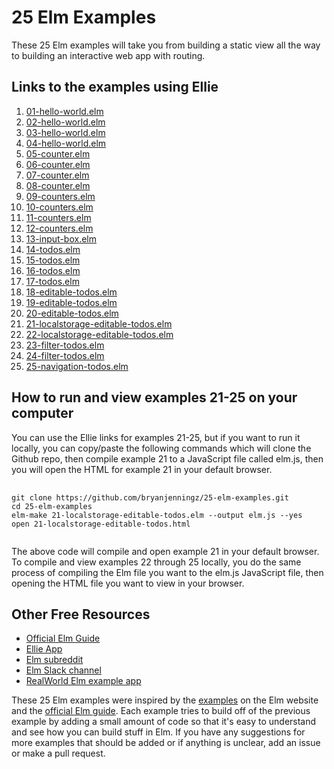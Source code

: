 <h1>25 Elm Examples</h1>
<p>These 25 Elm examples will take you from building a static view all the way to building an interactive web app with routing.</p>

<h2>Links to the examples using Ellie</h2>
<ol>
  <li><a href="https://ellie-app.com/3Z93zn5Qy3Da1">01-hello-world.elm</a></li>
  <li><a href="https://ellie-app.com/3Z93XBfHxcxa1">02-hello-world.elm</a></li>
  <li><a href="https://ellie-app.com/3Z94mwpfHN7a1">03-hello-world.elm</a></li>
  <li><a href="https://ellie-app.com/3Z95c4y6L9ha1">04-hello-world.elm</a></li>

  <li><a href="https://ellie-app.com/3Z95CNBn5Jha1">05-counter.elm</a></li>
  <li><a href="https://ellie-app.com/3Z97wqKsdn5a1">06-counter.elm</a></li>
  <li><a href="https://ellie-app.com/3Z97Y4VvSfRa1">07-counter.elm</a></li>
  <li><a href="https://ellie-app.com/3Z989cTkqPja1">08-counter.elm</a></li>

  <li><a href="hhttps://ellie-app.com/3Z98PYxYvC4a1">09-counters.elm</a></li>
  <li><a href="https://ellie-app.com/3Z998Dq7PD5a1">10-counters.elm</a></li>
  <li><a href="https://ellie-app.com/3Z99qnMwbQra1">11-counters.elm</a></li>
  <li><a href="https://ellie-app.com/3Z99K3tpYbKa1">12-counters.elm</a></li>

  <li><a href="https://ellie-app.com/3Z99YBq3jM8a1">13-input-box.elm</a></li>

  <li><a href="hhttps://ellie-app.com/3Z9bnpxFvffa1">14-todos.elm</a></li>
  <li><a href="https://ellie-app.com/3Z9bCnDPRv8a1">15-todos.elm</a></li>
  <li><a href="https://ellie-app.com/3Z9bXz3RsyQa1">16-todos.elm</a></li>
  <li><a href="https://ellie-app.com/3Z9cf8ZrCpta1">17-todos.elm</a></li>

  <li><a href="https://ellie-app.com/3Z9cDJ3N9g4a1">18-editable-todos.elm</a></li>
  <li><a href="https://ellie-app.com/3Z9d3dXRdPxa1">19-editable-todos.elm</a></li>
  <li><a href="https://ellie-app.com/3Z9dhJHkXg6a1">20-editable-todos.elm</a></li>

  <li><a href="https://ellie-app.com/3Z9dKFRMyNDa1">21-localstorage-editable-todos.elm</a></li>
  <li><a href="https://ellie-app.com/3Z9fg9YtbV4a1">22-localstorage-editable-todos.elm</a></li>

  <li><a href="https://ellie-app.com/3Z9fFVqF9Pra1">23-filter-todos.elm</a></li>
  <li><a href="https://ellie-app.com/3Z9gnSZKYPTa1">24-filter-todos.elm</a></li>
  
  <li><a href="https://ellie-app.com/3wR7QgwzngSa1/25">25-navigation-todos.elm</a></li>
</ol>

<h2>How to run and view examples 21-25 on your computer</h2>
<p>You can use the Ellie links for examples 21-25, but if you want to run it locally, you can copy/paste the following commands which will clone the Github repo, then compile example 21 to a JavaScript file called elm.js, then you will open the HTML for example 21 in your default browser.</p>
<pre>
  <code>
git clone https://github.com/bryanjenningz/25-elm-examples.git
cd 25-elm-examples
elm-make 21-localstorage-editable-todos.elm --output elm.js --yes
open 21-localstorage-editable-todos.html
  </code>
</pre>
<p>The above code will compile and open example 21 in your default browser. To compile and view examples 22 through 25 locally, you do the same process of compiling the Elm file you want to the elm.js JavaScript file, then opening the HTML file you want to view in your browser.</p>

<h2>Other Free Resources</h2>
<ul>
  <li><a href="https://guide.elm-lang.org/">Official Elm Guide</a></li>
  <li><a href="https://ellie-app.com/">Ellie App</a></li>
  <li><a href="https://www.reddit.com/r/elm/">Elm subreddit</a></li>
  <li><a href="https://elmlang.slack.com/">Elm Slack channel</a></li>
  <li><a href="https://github.com/rtfeldman/elm-spa-example">RealWorld Elm example app</a></li>
</ul>

<p>These 25 Elm examples were inspired by the <a href="http://elm-lang.org/examples">examples</a> on the Elm website and the <a href="https://guide.elm-lang.org/">official Elm guide</a>. Each example tries to build off of the previous example by adding a small amount of code so that it's easy to understand and see how you can build stuff in Elm. If you have any suggestions for more examples that should be added or if anything is unclear, add an issue or make a pull request.</p>
